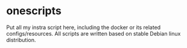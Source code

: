 # onescripts

Put all my instra script here, including the docker or its related configs/resources.
All scripts are written based on stable Debian linux distribution.